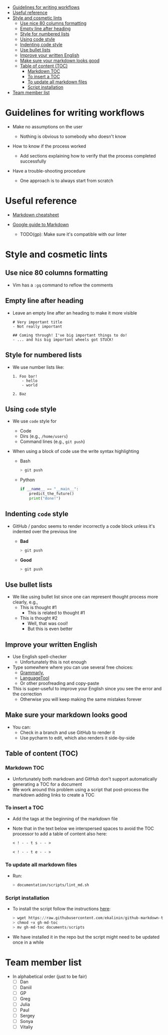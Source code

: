 <!--ts-->
   * [Guidelines for writing workflows](#guidelines-for-writing-workflows)
   * [Useful reference](#useful-reference)
   * [Style and cosmetic lints](#style-and-cosmetic-lints)
      * [Use nice 80 columns formatting](#use-nice-80-columns-formatting)
      * [Empty line after heading](#empty-line-after-heading)
      * [Style for numbered lists](#style-for-numbered-lists)
      * [Using code style](#using-code-style)
      * [Indenting code style](#indenting-code-style)
      * [Use bullet lists](#use-bullet-lists)
      * [Improve your written English](#improve-your-written-english)
      * [Make sure your markdown looks good](#make-sure-your-markdown-looks-good)
      * [Table of content (TOC)](#table-of-content-toc)
         * [Markdown TOC](#markdown-toc)
         * [To insert a TOC](#to-insert-a-toc)
         * [To update all markdown files](#to-update-all-markdown-files)
         * [Script installation](#script-installation)
   * [Team member list](#team-member-list)



<!--te-->
# Guidelines for writing workflows

- Make no assumptions on the user
  - Nothing is obvious to somebody who doesn't know

- How to know if the process worked
  - Add sections explaining how to verify that the process completed
    successfully

- Have a trouble-shooting procedure
  - One approach is to always start from scratch

# Useful reference

- [Markdown cheatsheet](https://github.com/adam-p/markdown-here/wiki/Markdown-Cheatsheet)

- [Google guide to Markdown](https://github.com/google/styleguide/blob/gh-pages/docguide/style.md)
  - TODO(gp): Make sure it's compatible with our linter

# Style and cosmetic lints

## Use nice 80 columns formatting

- Vim has a `:gq` command to reflow the comments

## Empty line after heading

- Leave an empty line after an heading to make it more visible
  ```
  # Very important title
  - Not really important

  ## Coming through! I've big important things to do!
  - ... and his big important wheels got STUCK!
  ```

## Style for numbered lists

- We use number lists like:
  ```
  1. Foo bar!
      - hello
      - world

  2. Baz
  ```

## Using `code` style

- We use `code` style for
  - Code
  - Dirs (e.g., `/home/users`)
  - Command lines (e.g., `git push`)

- When using a block of code use the write syntax highlighting
  - Bash
    ```bash
    > git push
    ```
  - Python
    ```python
    if __name__ == "__main__":
        predict_the_future()
        print("done!")
    ```

## Indenting `code` style

- GitHub / pandoc seems to render incorrectly a code block unless it's indented
  over the previous line
  - **Bad**

    ```bash
    > git push
    ```
  - **Good**
    ```bash
    > git push
    ```

## Use bullet lists

- We like using bullet list since one can represent thought process more
  clearly, e.g.,
  - This is thought #1
    - This is related to thought #1
  - This is thought #2
    - Well, that was cool!
    - But this is even better

## Improve your written English

- Use English spell-checker
  - Unfortunately this is not enough
- Type somewhere where you can use several free choices:
  - [Grammarly](www.grammarly.com),
  - [LanguageTool](https://www.languagetool.org)
  - Or other proofreading and copy-paste
- This is super-useful to improve your English since you see the error and the
  correction
  - Otherwise you will keep making the same mistakes forever

## Make sure your markdown looks good

- You can:
  - Check in a branch and use GitHub to render it
  - Use pycharm to edit, which also renders it side-by-side

## Table of content (TOC)

### Markdown TOC

- Unfortunately both markdown and GitHub don't support automatically generating
  a TOC for a document
- We work around this problem using a script that post-process the markdown
  adding links to create a TOC

### To insert a TOC

- Add the tags at the beginning of the markdown file
- Note that in the text below we interspersed spaces to avoid the TOC processor
  to add a table of content also here:

  ```markdown
  < ! - - t s - - >

  < ! - - t e - - >
  ```

### To update all markdown files

- Run:
  ```bash
  > documentation/scripts/lint_md.sh
  ```

### Script installation

- To install the script follow the instructions
  [here](https://github.com/ekalinin/github-markdown-toc):

  ```python
  > wget https://raw.githubusercontent.com/ekalinin/github-markdown-toc/master/gh-md-toc
  > chmod +x gh-md-toc
  > mv gh-md-toc documents/scripts
  ```

- We have installed it in the repo but the script might need to be updated once
  in a while

# Team member list

- In alphabetical order (just to be fair)
  - [ ] Dan
  - [ ] Daniil
  - [ ] GP
  - [ ] Greg
  - [ ] Julia
  - [ ] Paul
  - [ ] Sergey
  - [ ] Sonya
  - [ ] Vitaliy
